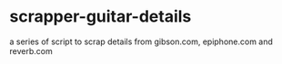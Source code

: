 # scrapper-guitar-details
a series of script to scrap details from gibson.com, epiphone.com and reverb.com
